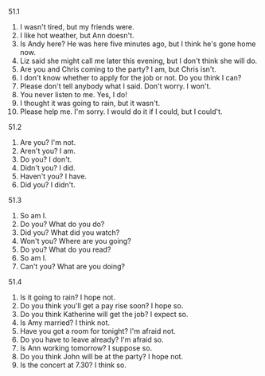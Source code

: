 51.1
  1. I wasn't tired, but my friends were.
  2. I like hot weather, but Ann doesn't.
  3. Is Andy here? He was here five minutes ago, but I think he's gone home now.
  4. Liz said she might call me later this evening, but I don't think she will do.
  5. Are you and Chris coming to the party? I am, but Chris isn't.
  6. I don't know whether to apply for the job or not. Do you think I can?
  7. Please don't tell anybody what I said. Don't worry. I won't.
  8. You never listen to me. Yes, I do!
  9. I thought it was going to rain, but it wasn't.
  10. Please help me. I'm sorry. I would do it if I could, but I could't.

51.2
  1. Are you? I'm not.
  2. Aren't you? I am.
  3. Do you? I don't.
  4. Didn't you? I did.
  5. Haven't you? I have.
  6. Did you? I didn't.

51.3
  1. So am I.
  2. Do you? What do you do?
  3. Did you? What did you watch?
  4. Won't you? Where are you going?
  5. Do you? What do you read?
  6. So am I.
  7. Can't you? What are you doing?

51.4
  1. Is it going to rain? I hope not.
  2. Do you think you'll get a pay rise soon? I hope so.
  3. Do you think Katherine will get the job? I expect so.
  4. Is Amy married? I think not.
  5. Have you got a room for tonight? I'm afraid not.
  6. Do you have to leave already? I'm afraid so.
  7. Is Ann working tomorrow? I suppose so.
  8. Do you think John will be at the party? I hope not.
  9. Is the concert at 7.30? I think so.